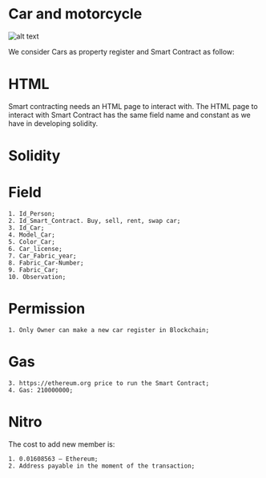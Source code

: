 # Car and motorcycle

![alt text](http://alexgarcias.com.br/blog/wp-content/uploads/2017/05/AlexGarciasAttorneys.png)

We consider Cars as property register and Smart Contract as follow:

# HTML

Smart contracting needs an HTML page to interact with. The HTML page to interact with Smart Contract has the same field name and constant as we have in developing solidity.

# Solidity

# Field

    1. Id_Person;
    2. Id_Smart_Contract. Buy, sell, rent, swap car;
    3. Id_Car;
    4. Model_Car;
    5. Color_Car;
    6. Car_license;
    7. Car_Fabric_year;
    8. Fabric_Car-Number;
    9. Fabric_Car;
    10. Observation;

# Permission

    1. Only Owner can make a new car register in Blockchain;

# Gas

    3. https://ethereum.org price to run the Smart Contract;
    4. Gas: 210000000;

# Nitro

The cost to add new member is:

    1. 0.01608563 – Ethereum;
    2. Address payable in the moment of the transaction;
